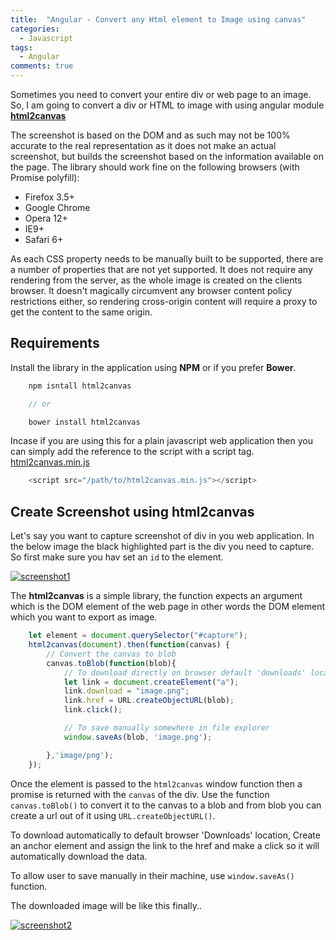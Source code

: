 ```yaml
---
title:  "Angular - Convert any Html element to Image using canvas"
categories: 
  - Javascript
tags:
  - Angular
comments: true
---
```


Sometimes you need to convert your entire div or web page to an image. So, I am going to convert a div or HTML to image with using angular module [**html2canvas** ](https://html2canvas.hertzen.com/)

 The screenshot is based on the DOM and as such may not be 100% accurate to the real representation as it does not make an actual screenshot, but builds the screenshot based on the information available on the page. The library should work fine on the following browsers (with Promise polyfill):
 
* Firefox 3.5+
* Google Chrome
* Opera 12+
* IE9+
* Safari 6+

As each CSS property needs to be manually built to be supported, there are a number of properties that are not yet supported. It does not require any rendering from the server, as the whole image is created on the clients browser. It doesn't magically circumvent any browser content policy restrictions either, so rendering cross-origin content will require a proxy to get the content to the same origin.

## Requirements

Install the library in the application using **NPM** or if you prefer **Bower**.

```javascript
    npm isntall html2canvas

    // or

    bower install html2canvas
```
Incase if you are using this for a plain javascript web application then you can simply add the reference to the script with a script tag. [html2canvas.min.js](https://html2canvas.hertzen.com/)

```javascript
    <script src="/path/to/html2canvas.min.js"></script>
```

## Create Screenshot using html2canvas

Let's say you want to capture screenshot of div in you web application. In the below image the black highlighted part is the div you need to capture. So first make sure you hav set an ```id``` to the element. 

[![screenshot1](https://prasanthj.com/assets/uploads/html2canvas-1.png)](https://prasanthj.com/assets/uploads/html2canvas-1.png)

The **html2canvas** is a simple library, the function expects an argument which is the DOM element of the web page in other words the DOM element which you want to export as image. 

```javascript
    let element = document.querySelector("#capture");
    html2canvas(document).then(function(canvas) {
        // Convert the canvas to blob
        canvas.toBlob(function(blob){
            // To download directly on browser default 'downloads' location
            let link = document.createElement("a");
            link.download = "image.png";
            link.href = URL.createObjectURL(blob);
            link.click();

            // To save manually somewhere in file explorer
            window.saveAs(blob, 'image.png');

        },'image/png');
    });
```

Once the element is passed to the ```html2canvas``` window function then a promise is returned with the ```canvas``` of the div. Use the function ```canvas.toBlob()``` to convert it to the canvas to a blob and from blob you can create a url out of it using ```URL.createObjectURL()```. 

To download automatically to default browser 'Downloads' location, Create an anchor element and assign the link to the href and make a click so it will automatically download the data.

To allow user to save manually in their machine, use ```window.saveAs()``` function.

The downloaded image will be like this finally..

[![screenshot2](https://prasanthj.com/assets/uploads/html2canvas-2.png)](https://prasanthj.com/assets/uploads/html2canvas-2.png)